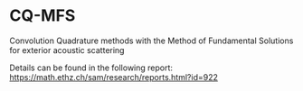 # CQ-MFS
Convolution Quadrature methods with the Method of Fundamental Solutions for exterior acoustic scattering

Details can be found in the following report:
https://math.ethz.ch/sam/research/reports.html?id=922
